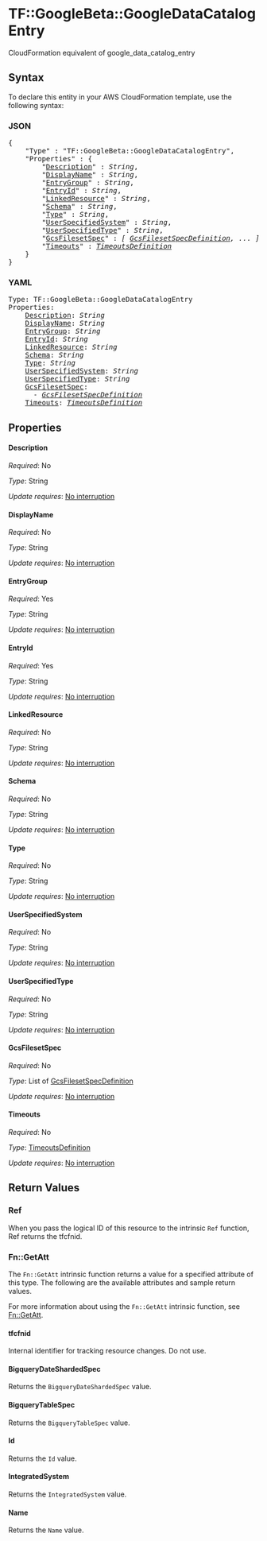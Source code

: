 # TF::GoogleBeta::GoogleDataCatalogEntry

CloudFormation equivalent of google_data_catalog_entry

## Syntax

To declare this entity in your AWS CloudFormation template, use the following syntax:

### JSON

<pre>
{
    "Type" : "TF::GoogleBeta::GoogleDataCatalogEntry",
    "Properties" : {
        "<a href="#description" title="Description">Description</a>" : <i>String</i>,
        "<a href="#displayname" title="DisplayName">DisplayName</a>" : <i>String</i>,
        "<a href="#entrygroup" title="EntryGroup">EntryGroup</a>" : <i>String</i>,
        "<a href="#entryid" title="EntryId">EntryId</a>" : <i>String</i>,
        "<a href="#linkedresource" title="LinkedResource">LinkedResource</a>" : <i>String</i>,
        "<a href="#schema" title="Schema">Schema</a>" : <i>String</i>,
        "<a href="#type" title="Type">Type</a>" : <i>String</i>,
        "<a href="#userspecifiedsystem" title="UserSpecifiedSystem">UserSpecifiedSystem</a>" : <i>String</i>,
        "<a href="#userspecifiedtype" title="UserSpecifiedType">UserSpecifiedType</a>" : <i>String</i>,
        "<a href="#gcsfilesetspec" title="GcsFilesetSpec">GcsFilesetSpec</a>" : <i>[ <a href="gcsfilesetspecdefinition.md">GcsFilesetSpecDefinition</a>, ... ]</i>,
        "<a href="#timeouts" title="Timeouts">Timeouts</a>" : <i><a href="timeoutsdefinition.md">TimeoutsDefinition</a></i>
    }
}
</pre>

### YAML

<pre>
Type: TF::GoogleBeta::GoogleDataCatalogEntry
Properties:
    <a href="#description" title="Description">Description</a>: <i>String</i>
    <a href="#displayname" title="DisplayName">DisplayName</a>: <i>String</i>
    <a href="#entrygroup" title="EntryGroup">EntryGroup</a>: <i>String</i>
    <a href="#entryid" title="EntryId">EntryId</a>: <i>String</i>
    <a href="#linkedresource" title="LinkedResource">LinkedResource</a>: <i>String</i>
    <a href="#schema" title="Schema">Schema</a>: <i>String</i>
    <a href="#type" title="Type">Type</a>: <i>String</i>
    <a href="#userspecifiedsystem" title="UserSpecifiedSystem">UserSpecifiedSystem</a>: <i>String</i>
    <a href="#userspecifiedtype" title="UserSpecifiedType">UserSpecifiedType</a>: <i>String</i>
    <a href="#gcsfilesetspec" title="GcsFilesetSpec">GcsFilesetSpec</a>: <i>
      - <a href="gcsfilesetspecdefinition.md">GcsFilesetSpecDefinition</a></i>
    <a href="#timeouts" title="Timeouts">Timeouts</a>: <i><a href="timeoutsdefinition.md">TimeoutsDefinition</a></i>
</pre>

## Properties

#### Description

_Required_: No

_Type_: String

_Update requires_: [No interruption](https://docs.aws.amazon.com/AWSCloudFormation/latest/UserGuide/using-cfn-updating-stacks-update-behaviors.html#update-no-interrupt)

#### DisplayName

_Required_: No

_Type_: String

_Update requires_: [No interruption](https://docs.aws.amazon.com/AWSCloudFormation/latest/UserGuide/using-cfn-updating-stacks-update-behaviors.html#update-no-interrupt)

#### EntryGroup

_Required_: Yes

_Type_: String

_Update requires_: [No interruption](https://docs.aws.amazon.com/AWSCloudFormation/latest/UserGuide/using-cfn-updating-stacks-update-behaviors.html#update-no-interrupt)

#### EntryId

_Required_: Yes

_Type_: String

_Update requires_: [No interruption](https://docs.aws.amazon.com/AWSCloudFormation/latest/UserGuide/using-cfn-updating-stacks-update-behaviors.html#update-no-interrupt)

#### LinkedResource

_Required_: No

_Type_: String

_Update requires_: [No interruption](https://docs.aws.amazon.com/AWSCloudFormation/latest/UserGuide/using-cfn-updating-stacks-update-behaviors.html#update-no-interrupt)

#### Schema

_Required_: No

_Type_: String

_Update requires_: [No interruption](https://docs.aws.amazon.com/AWSCloudFormation/latest/UserGuide/using-cfn-updating-stacks-update-behaviors.html#update-no-interrupt)

#### Type

_Required_: No

_Type_: String

_Update requires_: [No interruption](https://docs.aws.amazon.com/AWSCloudFormation/latest/UserGuide/using-cfn-updating-stacks-update-behaviors.html#update-no-interrupt)

#### UserSpecifiedSystem

_Required_: No

_Type_: String

_Update requires_: [No interruption](https://docs.aws.amazon.com/AWSCloudFormation/latest/UserGuide/using-cfn-updating-stacks-update-behaviors.html#update-no-interrupt)

#### UserSpecifiedType

_Required_: No

_Type_: String

_Update requires_: [No interruption](https://docs.aws.amazon.com/AWSCloudFormation/latest/UserGuide/using-cfn-updating-stacks-update-behaviors.html#update-no-interrupt)

#### GcsFilesetSpec

_Required_: No

_Type_: List of <a href="gcsfilesetspecdefinition.md">GcsFilesetSpecDefinition</a>

_Update requires_: [No interruption](https://docs.aws.amazon.com/AWSCloudFormation/latest/UserGuide/using-cfn-updating-stacks-update-behaviors.html#update-no-interrupt)

#### Timeouts

_Required_: No

_Type_: <a href="timeoutsdefinition.md">TimeoutsDefinition</a>

_Update requires_: [No interruption](https://docs.aws.amazon.com/AWSCloudFormation/latest/UserGuide/using-cfn-updating-stacks-update-behaviors.html#update-no-interrupt)

## Return Values

### Ref

When you pass the logical ID of this resource to the intrinsic `Ref` function, Ref returns the tfcfnid.

### Fn::GetAtt

The `Fn::GetAtt` intrinsic function returns a value for a specified attribute of this type. The following are the available attributes and sample return values.

For more information about using the `Fn::GetAtt` intrinsic function, see [Fn::GetAtt](https://docs.aws.amazon.com/AWSCloudFormation/latest/UserGuide/intrinsic-function-reference-getatt.html).

#### tfcfnid

Internal identifier for tracking resource changes. Do not use.

#### BigqueryDateShardedSpec

Returns the <code>BigqueryDateShardedSpec</code> value.

#### BigqueryTableSpec

Returns the <code>BigqueryTableSpec</code> value.

#### Id

Returns the <code>Id</code> value.

#### IntegratedSystem

Returns the <code>IntegratedSystem</code> value.

#### Name

Returns the <code>Name</code> value.

